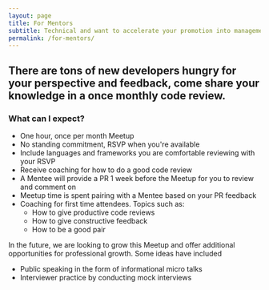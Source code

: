 ```yaml
---
layout: page
title: For Mentors
subtitle: Technical and want to accelerate your promotion into management? Looking for low-commitment opportunities for guided mentorship practice?
permalink: /for-mentors/
---
```

## There are tons of new developers hungry for your perspective and feedback, come share your knowledge in a once monthly code review.

### What can I expect?
- One hour, once per month Meetup
- No standing commitment, RSVP when you're available
- Include languages and frameworks you are comfortable reviewing with your RSVP
- Receive coaching for how to do a good code review
- A Mentee will provide a PR 1 week before the Meetup for you to review and comment on
- Meetup time is spent pairing with a Mentee based on your PR feedback
- Coaching for first time attendees. Topics such as:
  - How to give productive code reviews
  - How to give constructive feedback
  - How to be a good pair


In the future, we are looking to grow this Meetup and offer additional opportunities for professional growth. Some ideas have included
- Public speaking in the form of informational micro talks
- Interviewer practice by conducting mock interviews


